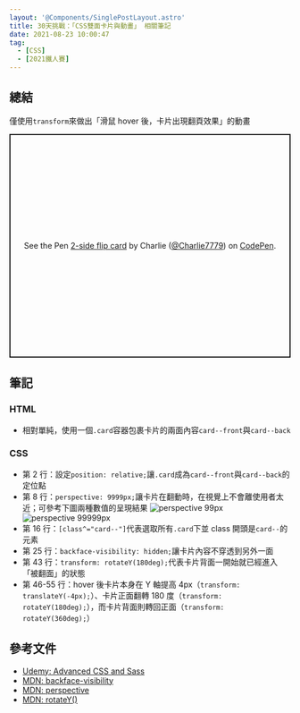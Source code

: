 ```yaml
---
layout: '@Components/SinglePostLayout.astro'
title: 30天挑戰：「CSS雙面卡片與動畫」 相關筆記
date: 2021-08-23 10:00:47
tag:
  - [CSS]
  - [2021鐵人賽]
---
```


## 總結

僅使用`transform`來做出「滑鼠 hover 後，卡片出現翻頁效果」的動畫

<p class="codepen" data-height="400" data-default-tab="css,result" data-slug-hash="rNmEmKY" data-user="Charlie7779" style="height: 400px; box-sizing: border-box; display: flex; align-items: center; justify-content: center; border: 2px solid; margin: 1em 0; padding: 1em;">
  <span>See the Pen <a href="https://codepen.io/Charlie7779/pen/rNmEmKY">
  2-side flip card</a> by Charlie (<a href="https://codepen.io/Charlie7779">@Charlie7779</a>)
  on <a href="https://codepen.io">CodePen</a>.</span>
</p>
<script async src="https://cpwebassets.codepen.io/assets/embed/ei.js"></script>

## 筆記

<script src="https://gist.github.com/tzynwang/4e52550bb559c1aedd68a712540cb634.js"></script>

### HTML

- 相對單純，使用一個`.card`容器包裹卡片的兩面內容`card--front`與`card--back`

### CSS

- 第 2 行：設定`position: relative;`讓`.card`成為`card--front`與`card--back`的定位點
- 第 8 行：`perspective: 9999px;`讓卡片在翻動時，在視覺上不會離使用者太近；可參考下圖兩種數值的呈現結果
  ![perspective 99px](/2021/ithome2021-10-css-flip-card/perspective-99px.png)
  ![perspective 99999px](/2021/ithome2021-10-css-flip-card/perspective-99999px.png)
- 第 16 行：`[class^="card--"]`代表選取所有`.card`下並 class 開頭是`card--`的元素
- 第 25 行：`backface-visibility: hidden;`讓卡片內容不穿透到另外一面
- 第 43 行：`transform: rotateY(180deg);`代表卡片背面一開始就已經進入「被翻面」的狀態
- 第 46-55 行：hover 後卡片本身在 Y 軸提高 4px（`transform: translateY(-4px);`）、卡片正面翻轉 180 度（`transform: rotateY(180deg);`），而卡片背面則轉回正面（`transform: rotateY(360deg);`）

## 參考文件

- [Udemy: Advanced CSS and Sass](https://www.udemy.com/course/advanced-css-and-sass/)
- [MDN: backface-visibility](https://developer.mozilla.org/en-US/docs/Web/CSS/backface-visibility)
- [MDN: perspective](https://developer.mozilla.org/en-US/docs/Web/CSS/perspective)
- [MDN: rotateY()](<https://developer.mozilla.org/en-US/docs/Web/CSS/transform-function/rotateY()>)
